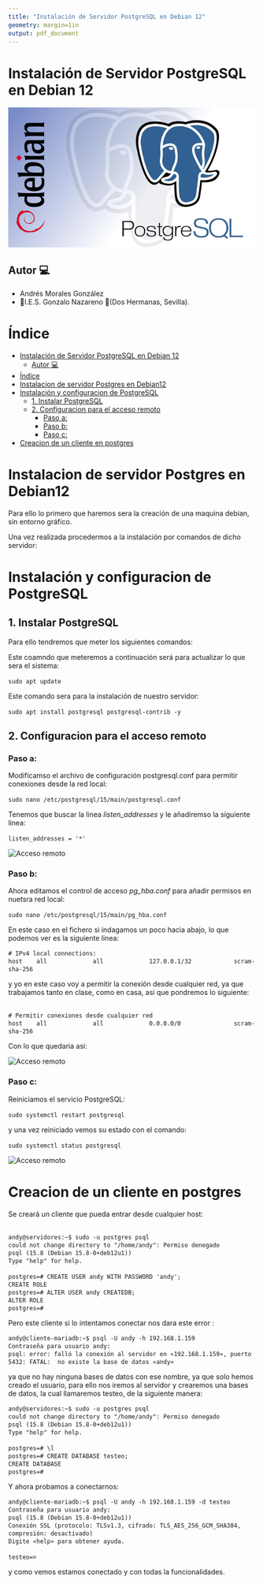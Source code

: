```yaml
---
title: "Instalación de Servidor PostgreSQL en Debian 12"
geometry: margin=1in
output: pdf_document
---
```


# Instalación de Servidor PostgreSQL en Debian 12

![Logo de MySQL](Instalaciones/img/postgres-debian.jpg)

## Autor :computer:
* Andrés Morales González
* :school:I.E.S. Gonzalo Nazareno :round_pushpin:(Dos Hermanas, Sevilla).


<div style="page-break-after: always;"></div>


# Índice

- [Instalación de Servidor PostgreSQL en Debian 12](#instalación-de-servidor-postgresql-en-debian-12)
  - [Autor :computer:](#autor-computer)
- [Índice](#índice)
- [Instalacion de servidor Postgres en Debian12](#instalacion-de-servidor-postgres-en-debian12)
- [Instalación y configuracion de PostgreSQL](#instalación-y-configuracion-de-postgresql)
  - [1. Instalar PostgreSQL](#1-instalar-postgresql)
  - [2. Configuracion para el acceso remoto](#2-configuracion-para-el-acceso-remoto)
    - [Paso a:](#paso-a)
    - [Paso b:](#paso-b)
    - [Paso c:](#paso-c)
- [Creacion de un cliente en postgres](#creacion-de-un-cliente-en-postgres)


<div style="page-break-after: always;"></div>

# Instalacion de servidor Postgres en Debian12

Para ello lo primero que haremos sera la creación de una maquina debian, sin entorno gráfico.

Una vez realizada procedermos a la instalación por comandos de dicho servidor:

# Instalación y configuracion de PostgreSQL

## 1. Instalar PostgreSQL

Para ello tendremos que meter los siguientes comandos:

Este coamndo que meteremos a continuación será para actualizar lo que sera el sistema:

```sudo apt update```

Este comando sera para la instalación de nuestro servidor:

```sudo apt install postgresql postgresql-contrib -y```



## 2. Configuracion para el acceso remoto

### Paso a:

Modificamso el archivo de configuración postgresql.conf para permitir conexiones desde la red local:

```sudo nano /etc/postgresql/15/main/postgresql.conf```

Tenemos que buscar la linea *listen_addresses* y le añadiremso la siguiente linea:

```listen_addresses = '*'```

![Acceso remoto](Instalaciones/img/postgresaccesoremoto.png)

### Paso b:

Ahora editamos el control de acceso *pg_hba.conf* para añadir permisos en nuetsra red local:

```sudo nano /etc/postgresql/15/main/pg_hba.conf```

En este caso en el fichero si indagamos un poco hacia abajo, lo que podemos ver es la siguiente linea:

```
# IPv4 local connections:
host    all             all             127.0.0.1/32            scram-sha-256
```

y yo en este caso voy a permitir la conexión desde cualquier red, ya que trabajamos tanto en clase, como en casa, asi que pondremos lo siguiente:

```

# Permitir conexiones desde cualquier red
host    all             all             0.0.0.0/0               scram-sha-256
```

Con lo que quedaria asi:

![Acceso remoto](Instalaciones/img/red-permiso.png)

### Paso c:

Reiniciamos el servicio PostgreSQL:

```sudo systemctl restart postgresql```

y una vez reiniciado vemos su estado con el comando:

```sudo systemctl status postgresql```

![Acceso remoto](Instalaciones/img/postgrestatus.png)

# Creacion de un cliente en postgres

Se creará un cliente que pueda entrar desde cualquier host:

```

andy@servidores:~$ sudo -u postgres psql 
could not change directory to "/home/andy": Permiso denegado
psql (15.8 (Debian 15.8-0+deb12u1))
Type "help" for help.

postgres=# CREATE USER andy WITH PASSWORD 'andy';
CREATE ROLE
postgres=# ALTER USER andy CREATEDB;
ALTER ROLE
postgres=# 

```

Pero este cliente si lo intentamos conectar nos dara este error :

```
andy@cliente-mariadb:~$ psql -U andy -h 192.168.1.159
Contraseña para usuario andy: 
psql: error: falló la conexión al servidor en «192.168.1.159», puerto 5432: FATAL:  no existe la base de datos «andy»

```
ya que no hay ninguna bases de datos con ese nombre, ya que solo hemos creado el usuario, para ello nos iremos al servidor y crearemos una bases de datos, la cual llamaremos testeo, de la siguiente manera:

```
andy@servidores:~$ sudo -u postgres psql
could not change directory to "/home/andy": Permiso denegado
psql (15.8 (Debian 15.8-0+deb12u1))
Type "help" for help.

postgres=# \l
postgres=# CREATE DATABASE testeo;
CREATE DATABASE
postgres=# 

```
Y ahora probamos a conectarnos:

```
andy@cliente-mariadb:~$ psql -U andy -h 192.168.1.159 -d testeo
Contraseña para usuario andy: 
psql (15.8 (Debian 15.8-0+deb12u1))
Conexión SSL (protocolo: TLSv1.3, cifrado: TLS_AES_256_GCM_SHA384, compresión: desactivado)
Digite «help» para obtener ayuda.

testeo=> 

```

y como vemos estamos conectado y con todas la funcionalidades.